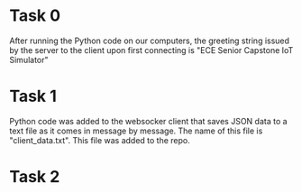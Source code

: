 # Task 0
After running the Python code on our computers, the greeting string issued by the server to the client upon first connecting is "ECE Senior Capstone IoT Simulator"

# Task 1
Python code was added to the websocker client that saves JSON data to a text file as it comes in message by message. The name of this file is "client_data.txt". This file was added to the repo.

# Task 2
